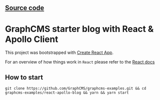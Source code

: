 ## [Source code](https://github.com/GraphCMS/graphcms-examples/tree/master/react-apollo-blog)

# GraphCMS starter blog with React & Apollo Client

This project was bootstrapped with [Create React App](https://github.com/facebookincubator/create-react-app).

For an overview of how things work in `React` please refer to the [React docs](https://reactjs.org/docs/hello-world.html)

## How to start
```
git clone https://github.com/GraphCMS/graphcms-examples.git && cd graphcms-examples/react-apollo-blog && yarn && yarn start
```
